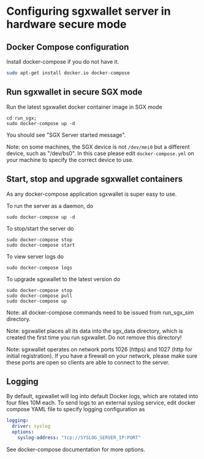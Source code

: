 # Configuring sgxwallet server in hardware secure mode

<!-- SPDX-License-Identifier: (AGPL-3.0-only OR CC-BY-4.0) -->

## Docker Compose configuration

Install docker-compose if you do not have it.

```bash
sudo apt-get install docker.io docker-compose
```

## Run sgxwallet in secure SGX mode

Run the latest sgxwallet docker container image in SGX mode

    cd run_sgx; 
    sudo docker-compose up -d

You should see "SGX Server started message".

Note: on some machines, the SGX device is not `/dev/mei0` but a different device, such 
as "/dev/bs0". In this case please edit  `docker-compose.yml` on your machine to specify the correct 
device to use. 



## Start, stop and upgrade sgxwallet containers

As any docker-compose application sgxwallet is super easy to use. 

To run the server as a daemon, do

    sudo docker-compose up -d

To stop/start the server do 

    sudo docker-compose stop
    sudo docker-compose start

To view server logs do 

    sudo docker-compose logs

To upgrade sgxwallet to the latest version do 

    sudo docker-compose stop
    sudo docker-compose pull
    sudo docker-compose up

Note: all docker-compose commands need to be issued from run_sgx_sim directory.

Note: sgxwallet places all its data into the sgx_data directory, which is created the first time you run sgxwallet.
Do not remove this directory!

Note: sgxwallet operates on network ports 1026 (https) and 1027 (http for initial registration). 
If you have a firewall on your network, please make sure these ports are open so clients are able to
connect to the server. 


## Logging

By default, sgxwallet will log into default Docker logs, which are rotated into four files 10M each.
To send logs to an external syslog service, edit docker compose YAML file to specify logging configuration as 

```yaml
logging:
  driver: syslog
  options:
    syslog-address: "tcp://SYSLOG_SERVER_IP:PORT"

```

See docker-compose documentation for more options.
